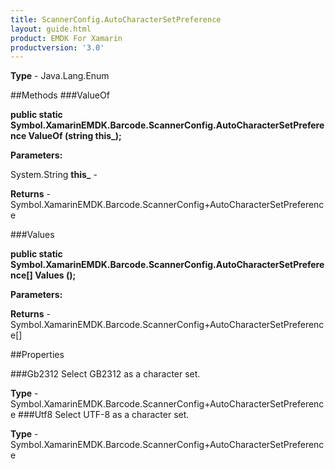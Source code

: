 ```yaml
---
title: ScannerConfig.AutoCharacterSetPreference
layout: guide.html
product: EMDK For Xamarin 
productversion: '3.0' 
---
```



**Type** - Java.Lang.Enum

##Methods
###ValueOf

**public static Symbol.XamarinEMDK.Barcode.ScannerConfig.AutoCharacterSetPreference ValueOf (string this_);**



**Parameters:**

System.String **this_**  - 

**Returns** - Symbol.XamarinEMDK.Barcode.ScannerConfig+AutoCharacterSetPreference

###Values

**public static Symbol.XamarinEMDK.Barcode.ScannerConfig.AutoCharacterSetPreference[] Values ();**



**Parameters:**

**Returns** - Symbol.XamarinEMDK.Barcode.ScannerConfig+AutoCharacterSetPreference[]

##Properties

###Gb2312
Select GB2312 as a character set.

**Type** - Symbol.XamarinEMDK.Barcode.ScannerConfig+AutoCharacterSetPreference
###Utf8
Select UTF-8 as a character set.

**Type** - Symbol.XamarinEMDK.Barcode.ScannerConfig+AutoCharacterSetPreference

